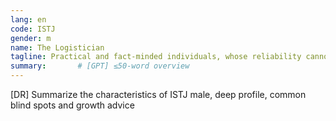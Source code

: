 ```yaml
---
lang: en
code: ISTJ
gender: m
name: The Logistician
tagline: Practical and fact-minded individuals, whose reliability cannot be doubted.
summary:       # [GPT] ≤50-word overview
---
```


[DR] Summarize the characteristics of ISTJ male, deep profile, common blind spots and growth advice

